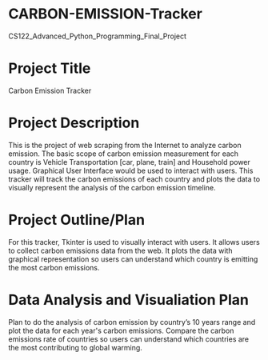# CARBON-EMISSION-Tracker

CS122_Advanced_Python_Programming_Final_Project

# Project Title

Carbon Emission Tracker

# Project Description

This is the project of web scraping from the Internet to analyze carbon emission. The basic scope of carbon emission measurement for each country is Vehicle Transportation [car, plane, train] and Household power usage. Graphical User Interface would be used to interact with users. This tracker will track the carbon emissions of each country and plots the data to visually represent the analysis of the carbon emission timeline.


# Project Outline/Plan

For this tracker, Tkinter is used to visually interact with users. It allows users to collect carbon emissions data from the web. It plots the data with graphical representation so users can understand which country is emitting the most carbon emissions.

# Data Analysis and Visualiation Plan

Plan to do the analysis of carbon emission by country’s 10 years range and plot the data for each year's carbon emissions. Compare the carbon emissions rate of countries so users can understand which countries are the most contributing to global warming.

